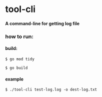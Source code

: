 # tool-cli
#### A command-line for getting log file

### how to run:
#### build:
``$ go mod tidy``

``$ go build``

#### example
``$ ./tool-cli test-log.log -o dest-log.txt``